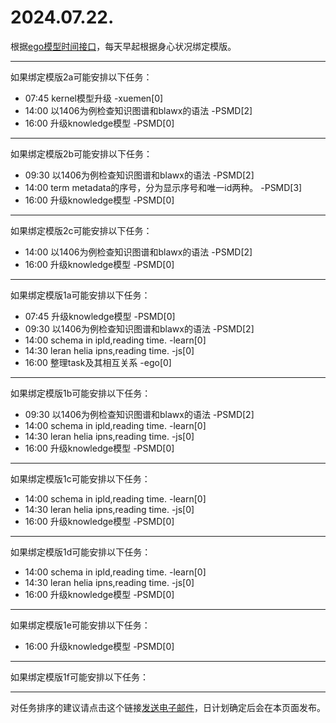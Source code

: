 # 2024.07.22.

根据[ego模型时间接口](https://gitee.com/hyg/blog/blob/master/timeflow.md)，每天早起根据身心状况绑定模版。

---
如果绑定模版2a可能安排以下任务：

- 07:45	kernel模型升级 -xuemen[0]
- 14:00	以1406为例检查知识图谱和blawx的语法 -PSMD[2]
- 16:00	升级knowledge模型 -PSMD[0]

---
如果绑定模版2b可能安排以下任务：

- 09:30	以1406为例检查知识图谱和blawx的语法 -PSMD[2]
- 14:00	term metadata的序号，分为显示序号和唯一id两种。 -PSMD[3]
- 16:00	升级knowledge模型 -PSMD[0]

---
如果绑定模版2c可能安排以下任务：

- 14:00	以1406为例检查知识图谱和blawx的语法 -PSMD[2]
- 16:00	升级knowledge模型 -PSMD[0]

---
如果绑定模版1a可能安排以下任务：

- 07:45	升级knowledge模型 -PSMD[0]
- 09:30	以1406为例检查知识图谱和blawx的语法 -PSMD[2]
- 14:00	schema in ipld,reading time. -learn[0]
- 14:30	leran helia ipns,reading time. -js[0]
- 16:00	整理task及其相互关系 -ego[0]

---
如果绑定模版1b可能安排以下任务：

- 09:30	以1406为例检查知识图谱和blawx的语法 -PSMD[2]
- 14:00	schema in ipld,reading time. -learn[0]
- 14:30	leran helia ipns,reading time. -js[0]
- 16:00	升级knowledge模型 -PSMD[0]

---
如果绑定模版1c可能安排以下任务：

- 14:00	schema in ipld,reading time. -learn[0]
- 14:30	leran helia ipns,reading time. -js[0]
- 16:00	升级knowledge模型 -PSMD[0]

---
如果绑定模版1d可能安排以下任务：

- 14:00	schema in ipld,reading time. -learn[0]
- 14:30	leran helia ipns,reading time. -js[0]
- 16:00	升级knowledge模型 -PSMD[0]

---
如果绑定模版1e可能安排以下任务：

- 16:00	升级knowledge模型 -PSMD[0]

---
如果绑定模版1f可能安排以下任务：


---
对任务排序的建议请点击这个链接<a href="mailto:huangyg@mars22.com?subject=关于2024.07.22.任务排序的建议&body=date: 2024.07.22.%0D%0Afile: ../../blog/release/time/d.20240722.md%0D%0A---请勿修改邮件主题及以上内容---%0D%0A">发送电子邮件</a>，日计划确定后会在本页面发布。